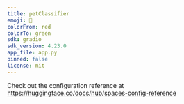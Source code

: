 ```yaml
---
title: petClassifier
emoji: 👀
colorFrom: red
colorTo: green
sdk: gradio
sdk_version: 4.23.0
app_file: app.py
pinned: false
license: mit
---
```


Check out the configuration reference at https://huggingface.co/docs/hub/spaces-config-reference
